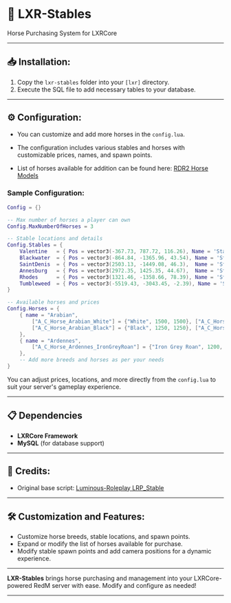 # 🐎 LXR-Stables
Horse Purchasing System for LXRCore

---

## 📥 Installation:

1. Copy the `lxr-stables` folder into your `[lxr]` directory.
2. Execute the SQL file to add necessary tables to your database.

---

## ⚙️ Configuration:

- You can customize and add more horses in the `config.lua`.
- The configuration includes various stables and horses with customizable prices, names, and spawn points.
  
- List of horses available for addition can be found here: [RDR2 Horse Models](https://www.rdr2mods.com/wiki/ped-search/?s=horse&pedtype=1&&withComments=1&withDescription=1)

### Sample Configuration:

```lua
Config = {}

-- Max number of horses a player can own
Config.MaxNumberOfHorses = 3

-- Stable locations and details
Config.Stables = {
    Valentine   = { Pos = vector3(-367.73, 787.72, 116.26), Name = 'Stable Valentine',    Heading = -30.65, SpawnPoint = { Pos = vector3(-372.43, 791.79, 116.13), CamPos = {x=1, y=-3, z=0}, Heading = 182.3 }},
    Blackwater  = { Pos = vector3(-864.84, -1365.96, 43.54), Name = 'Stable Blackwater',  Heading = -30.65, SpawnPoint = { Pos = vector3(-867.74, -1361.69, 43.66), CamPos = {x=1, y=-3, z=0}, Heading = 178.59 }},
    SaintDenis  = { Pos = vector3(2503.13, -1449.08, 46.3),  Name = 'Stable Saint Denis', Heading = -30.65, SpawnPoint = { Pos = vector3(2508.41, -1446.89, 46.4),  CamPos = {x=1, y=-3, z=0}, Heading = 87.88 }},
    Annesburg   = { Pos = vector3(2972.35, 1425.35, 44.67),  Name = 'Stable Annesburg',   Heading = -30.65, SpawnPoint = { Pos = vector3(2970.43, 1429.35, 44.7),  CamPos = {x=1, y=-3, z=0}, Heading = 223.94 }},
    Rhodes      = { Pos = vector3(1321.46, -1358.66, 78.39), Name = 'Stable Rhodes',      Heading = -30.65, SpawnPoint = { Pos = vector3(1318.74, -1354.64, 78.18), CamPos = {x=1, y=-3, z=0}, Heading = 249.45 }},
    Tumbleweed  = { Pos = vector3(-5519.43, -3043.45, -2.39), Name = 'Stable Tumbleweed', Heading = 0.0,    SpawnPoint = { Pos = vector3(-5522.14, -3039.16, -2.29), CamPos = {x=1, y=-3, z=0}, Heading = 189.93 }},
}

-- Available horses and prices
Config.Horses = {
    { name = "Arabian", 
        ["A_C_Horse_Arabian_White"] = {"White", 1500, 1500}, ["A_C_Horse_Arabian_RoseGreyBay"] = {"Rose Grey Bay", 1350, 12350}, 
        ["A_C_Horse_Arabian_Black"] = {"Black", 1250, 1250}, ["A_C_Horse_Arabian_Grey"] = {"Grey", 1150, 1150}
    },
    { name = "Ardennes", 
        ["A_C_Horse_Ardennes_IronGreyRoan"] = {"Iron Grey Roan", 1200, 1200}, ["A_C_Horse_Ardennes_StrawberryRoan"] = {"Strawberry Roan", 450, 450}
    },
    -- Add more breeds and horses as per your needs
}
```

You can adjust prices, locations, and more directly from the `config.lua` to suit your server's gameplay experience.

---

## 📋 Dependencies

- **LXRCore Framework**
- **MySQL** (for database support)

---

## 🔗 Credits:

- Original base script: [Luminous-Roleplay LRP_Stable](https://github.com/Luminous-Roleplay/LRP_Stable)

---

## 🛠️ Customization and Features:

- Customize horse breeds, stable locations, and spawn points.
- Expand or modify the list of horses available for purchase.
- Modify stable spawn points and add camera positions for a dynamic experience.

---

**LXR-Stables** brings horse purchasing and management into your LXRCore-powered RedM server with ease. Modify and configure as needed! 

---